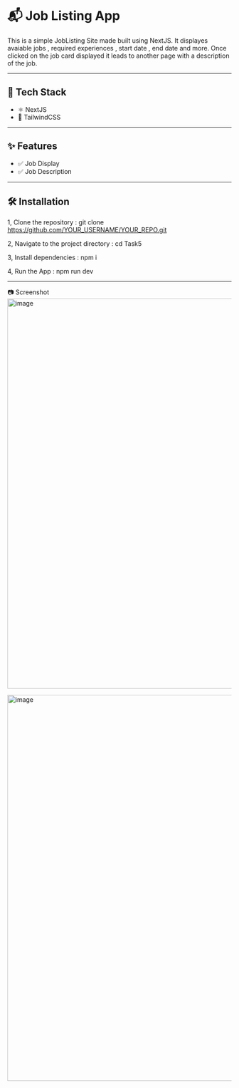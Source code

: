 # 📬 Job Listing App
This is a simple JobListing Site made built using NextJS. It displayes avaiable jobs , required experiences , start date , end date and more. Once clicked on the job card displayed it leads to another page with a description of the job.

---

## 🚀 Tech Stack

- ⚛️ NextJS
- 🎨 TailwindCSS

--- 

## ✨ Features

- ✅ Job Display
- ✅ Job Description

---
## 🛠️ Installation

1, Clone the repository : git clone https://github.com/YOUR_USERNAME/YOUR_REPO.git

2, Navigate to the project directory : cd Task5

3, Install dependencies : npm i

4, Run the App : npm run dev

--- 
📷 Screenshot
<img width="1895" height="876" alt="image" src="https://github.com/user-attachments/assets/3444164a-5195-47f4-8a84-38ae53b1834a" />

<img width="1895" height="867" alt="image" src="https://github.com/user-attachments/assets/69fc31cc-1f87-4796-81e5-605560223dc0" />




